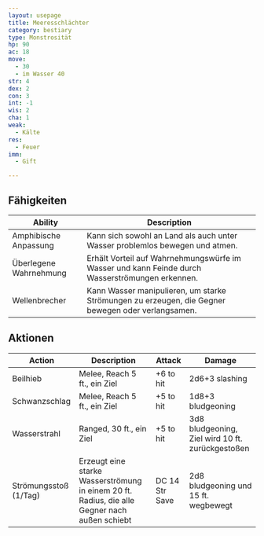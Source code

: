 ```yaml
---
layout: usepage
title: Meeresschlächter
category: bestiary
type: Monstrosität
hp: 90
ac: 18
move:
  - 30
  - im Wasser 40
str: 4
dex: 2
con: 3
int: -1
wis: 2
cha: 1
weak:
  - Kälte
res:
  - Feuer
imm:
  - Gift

---
```


<!--more-->

## Fähigkeiten

| Ability                | Description                                                                                       |
|------------------------|---------------------------------------------------------------------------------------------------|
| Amphibische Anpassung  | Kann sich sowohl an Land als auch unter Wasser problemlos bewegen und atmen.                      |
| Überlegene Wahrnehmung | Erhält Vorteil auf Wahrnehmungswürfe im Wasser und kann Feinde durch Wasserströmungen erkennen.   |
| Wellenbrecher          | Kann Wasser manipulieren, um starke Strömungen zu erzeugen, die Gegner bewegen oder verlangsamen. |

## Aktionen

| Action                | Description                                                                                   | Attack         | Damage                                           |
|-----------------------|-----------------------------------------------------------------------------------------------|----------------|--------------------------------------------------|
| Beilhieb              | Melee, Reach 5 ft., ein Ziel                                                                  | +6 to hit      | 2d6+3 slashing                                   |
| Schwanzschlag         | Melee, Reach 5 ft., ein Ziel                                                                  | +5 to hit      | 1d8+3 bludgeoning                                |
| Wasserstrahl          | Ranged, 30 ft., ein Ziel                                                                      | +5 to hit      | 3d8 bludgeoning, Ziel wird 10 ft. zurückgestoßen |
| Strömungsstoß (1/Tag) | Erzeugt eine starke Wasserströmung in einem 20 ft. Radius, die alle Gegner nach außen schiebt | DC 14 Str Save | 2d8 bludgeoning und 15 ft. wegbewegt             |
